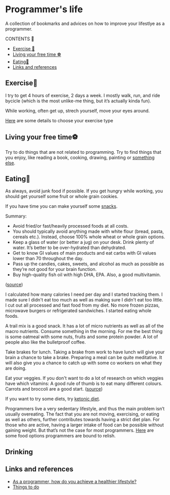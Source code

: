 # Programmer's life

A collection of bookmarks and advices on how to improve your lifestlye as a programmer.

CONTENTS 📃

- [Exercise 🏃‍](#Exercise)
- [Living your free time ⚽](#Living-your-free-time)
- [Eating🍎](#Eating)
- [Links and references](#Links-and-references)

## Exercise🏃‍

I try to get 4 hours of exercise, 2 days a week.  I mostly walk, run, and ride bycicle (which is the most unlike-me thing, but it’s actually kinda fun). 

While working, often get up, strech yourself, move your eyes around.

[Here](https://go4life.nia.nih.gov/4-types-of-exercise/) are some details to choose your exercise type

## Living your free time⚽

Try to do things that are not related to programming. Try to find things that you enjoy, like reading a book, cooking, drawing, painting or [something else](https://content.wisestep.com/things-to-do-in-your-free-time/).

## Eating🍎

As always, avoid junk food if possible. If you get hungry while working, you should get yourself some fruit or whole grain cookies. 

If you have time you can make yourself some [snacks](https://www.foodnetwork.com/recipes/photos/50-quick-snack-recipes).

Summary: 
* Avoid fried/or fast/heavily processed foods at all costs.
* You should typically avoid anything made with white flour (bread, pasta, cereals etc.). Instead, choose 100% whole wheat or whole grain options.
* Keep a glass of water (or better a jug) on your desk. Drink plenty of water. It’s better to be over-hydrated than dehydrated.
* Get to know GI values of main products and eat carbs with GI values lower than 70 throughout the day.
* Pass up the candies, cakes, sweets, and alcohol as much as possible as they’re not good for your brain function.
* Buy high-quality fish oil with high DHA, EPA. Also, a good multivitamin.

([source](https://jasonbaciulis.com/food-for-programmers/))

I calculated how many calories I need per day and I started tracking them. I made sure I didn't eat too much as well as making sure I didn't eat too little. I cut out all processed and fast food from my diet. No more frozen pizzas, microwave burgers or refrigerated sandwiches. I started eating whole foods.

A trail mix is a good snack. It has a lot of micro nutrients as well as all of the macro nutrients. Consume something in the morning. For me the best thing is some oatmeal with some nuts, fruits and some protein powder. A lot of people also like the bulletproof coffee.

Take brakes for lunch. Taking a brake from work to have lunch will give your brain a chance to take a brake. Preparing a meal can be quite meditative. It will also give you a chance to catch up with some co workers on what they are doing.

Eat your veggies. If you don't want to do a lot of research on which veggies have which vitamins: A good rule of thumb is to eat many different colours. Carrots and broccoli are a good start. ([source](https://www.quora.com/What-food-do-programmers-eat-for-their-brain-to-get-sharp))

If you want to try some diets, try [ketonic diet](https://medium.com/kkempin/best-diet-for-developers-8452daa63868).

Programmers live a very sedentary lifestyle, and thus the main problem isn’t usually overeating. The fact that you are not moving, exercising, or eating as well as others, further contributes towards having a strict diet plan. For those who are active, having a larger intake of food can be possible without gaining weight. But that’s not the case for most programmers. [Here](http://www.indianic.com/blog/general/the-best-food-for-programmers.html) are some food options programmers are bound to relish.

## Drinking



## Links and references

* [As a programmer, how do you achieve a healthier lifestyle?](https://www.quora.com/As-a-programmer-how-do-you-achieve-a-healthier-lifestyle)
* [Things to do](https://content.wisestep.com/things-to-do-in-your-free-time/)
